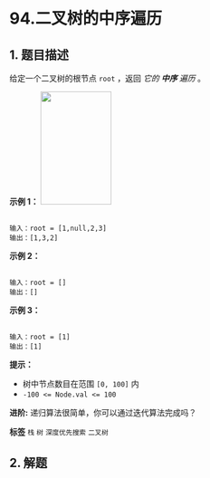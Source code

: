 # 94.二叉树的中序遍历

## 1. 题目描述

给定一个二叉树的根节点 `root` ，返回 *它的 **中序** 遍历* 。

 

 **示例 1：** 
<img alt="" src="https://assets.leetcode.com/uploads/2020/09/15/inorder_1.jpg" style="height: 200px; width: 125px;" />
```

输入：root = [1,null,2,3]
输出：[1,3,2]

```
 **示例 2：** 

```

输入：root = []
输出：[]

```
 **示例 3：** 

```

输入：root = [1]
输出：[1]

```
 

 **提示：** 
- 树中节点数目在范围 `[0, 100]` 内
-  `-100 <= Node.val <= 100` 
 

 **进阶:** 递归算法很简单，你可以通过迭代算法完成吗？

 
**标签**
`栈` `树` `深度优先搜索` `二叉树` 


## 2. 解题

